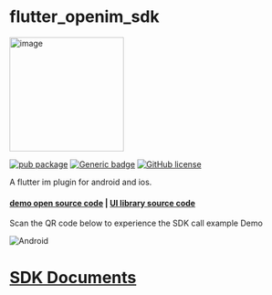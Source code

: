 # flutter_openim_sdk
<img src="https://openim-1253691595.cos.ap-nanjing.myqcloud.com/WechatIMG20.jpeg" alt="image" style="width: 200px; " />

[![pub package](https://img.shields.io/pub/v/flutter_openim_sdk.svg)](https://pub.flutter-io.cn/packages/flutter_openim_sdk)
[![Generic badge](https://img.shields.io/badge/platform-android%20|%20ios%20-blue.svg)](https://pub.dev/packages/flutter_openim_sdk)
[![GitHub license](https://img.shields.io/github/license/OpenIMSDK/Open-IM-SDK-Flutter)](https://github.com/OpenIMSDK/Open-IM-SDK-Flutter/blob/main/LICENSE)

A flutter im plugin for android and ios.

####  [demo open source code](https://github.com/OpenIMSDK/Open-IM-Flutter-Demo.git) | [UI library source code](https://github.com/hrxiang/flutter_openim_widget.git)

Scan the QR code below to experience the SDK call example Demo

![Android](https://www.pgyer.com/app/qrcode/OpenIM-Flutter)

# [SDK Documents](https://doc.rentsoft.cn/sdks/quickstart/flutter)


